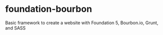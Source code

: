 # foundation-bourbon
Basic framework to create a website with Foundation 5, Bourbon.io, Grunt, and SASS
